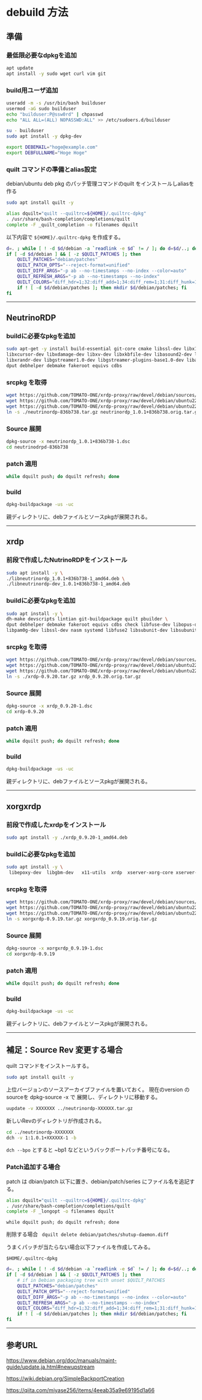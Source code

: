 # debuild 方法

## 準備

### 最低限必要なdpkgを追加
```bash
apt update
apt install -y sudo wget curl vim git
```

### build用ユーザ追加
```bash
useradd -m -s /usr/bin/bash builduser 
usermod -aG sudo builduser
echo "builduser:P@ssw0rd" | chpasswd
echo "ALL ALL=(ALL) NOPASSWD:ALL" >> /etc/sudoers.d/builduser

su - builduser
sudo apt install -y dpkg-dev

export DEBEMAIL="hoge@example.com"
export DEBFULLNAME="Hoge Hoge"

```
### quilt コマンドの準備とalias設定
debian/ubuntu deb pkg のパッチ管理コマンドのquilt をインストールしaliasを作る
```bash
sudo apt install quilt -y

alias dquilt="quilt --quiltrc=${HOME}/.quiltrc-dpkg"
. /usr/share/bash-completion/completions/quilt
complete -F _quilt_completion -o filenames dquilt
```

以下内容で `${HOME}/.quiltrc-dpkg` を作成する。
```bash
d=. ; while [ ! -d $d/debian -a `readlink -e $d` != / ]; do d=$d/..; done
if [ -d $d/debian ] && [ -z $QUILT_PATCHES ]; then
    QUILT_PATCHES="debian/patches"
    QUILT_PATCH_OPTS="--reject-format=unified"
    QUILT_DIFF_ARGS="-p ab --no-timestamps --no-index --color=auto"
    QUILT_REFRESH_ARGS="-p ab --no-timestamps --no-index"
    QUILT_COLORS="diff_hdr=1;32:diff_add=1;34:diff_rem=1;31:diff_hunk=1;33:diff_ctx=35:diff_cctx=33"
    if ! [ -d $d/debian/patches ]; then mkdir $d/debian/patches; fi
fi
```
---
## NeutrinoRDP
### buildに必要なpkgを追加
```bash
sudo apt-get -y install build-essential git-core cmake libssl-dev libx11-dev libxext-dev libxinerama-dev \
libxcursor-dev libxdamage-dev libxv-dev libxkbfile-dev libasound2-dev libcups2-dev libxml2 libxml2-dev \
libxrandr-dev libgstreamer1.0-dev libgstreamer-plugins-base1.0-dev libavutil-dev  libavcodec-dev dh-make devscripts lintian git-buildpackage quilt pbuilder \
dput debhelper debmake fakeroot equivs cdbs
```
### srcpkg を取得
```bash
wget https://github.com/TOMATO-ONE/xrdp-proxy/raw/devel/debian/sources/neutrinordp-836b738.tar.gz
wget https://github.com/TOMATO-ONE/xrdp-proxy/raw/devel/debian/ubuntu2204/srcpkg/neutrinordp_1.0.1%2B836b738-1.debian.tar.xz
wget https://github.com/TOMATO-ONE/xrdp-proxy/raw/devel/debian/ubuntu2204/srcpkg/neutrinordp_1.0.1%2B836b738-1.dsc
ln -s ./neutrinordp-836b738.tar.gz neutrinordp_1.0.1+836b738.orig.tar.gz
```
### Source 展開
```bash
dpkg-source -x neutrinordp_1.0.1+836b738-1.dsc
cd neutrinodrpd-836b738
```
### patch 適用
```bash
while dquilt push; do dquilt refresh; done
```
### build
```bash
dpkg-buildpackage -us -uc
```
  親ディレクトリに、debファイルとソースpkgが展開される。

---
## xrdp
### 前段で作成したNutrinoRDPをインストール
```bash
sudo apt install -y \
./libneutrinordp_1.0.1+836b738-1_amd64.deb \ 
./libneutrinordp-dev_1.0.1+836b738-1_amd64.deb
```
### buildに必要なpkgを追加
```bash
sudo apt install -y \
dh-make devscripts lintian git-buildpackage quilt pbuilder \
dput debhelper debmake fakeroot equivs cdbs check libfuse-dev libopus-dev \
libpam0g-dev libssl-dev nasm systemd libfuse2 libsubunit-dev libsubunit0
```

### srcpkg を取得
```bash
wget https://github.com/TOMATO-ONE/xrdp-proxy/raw/devel/debian/sources/xrdp-0.9.20.tar.gz
wget https://github.com/TOMATO-ONE/xrdp-proxy/raw/devel/debian/ubuntu2204/srcpkg/xrdp_0.9.20-1.debian.tar.xz
wget https://github.com/TOMATO-ONE/xrdp-proxy/raw/devel/debian/ubuntu2204/srcpkg/xrdp_0.9.20-1.dsc
ln -s ./xrdp-0.9.20.tar.gz xrdp_0.9.20.orig.tar.gz
```
### Source 展開
```bash
dpkg-source -x xrdp_0.9.20-1.dsc
cd xrdp-0.9.20
```
### patch 適用
```bash
while dquilt push; do dquilt refresh; done
```
### build
```bash
dpkg-buildpackage -us -uc
```
  親ディレクトリに、debファイルとソースpkgが展開される。

---
## xorgxrdp
### 前段で作成したxrdpをインストール
```bash
sudo apt install -y ./xrdp_0.9.20-1_amd64.deb
```
### buildに必要なpkgを追加
```bash
sudo apt install -y \
 libepoxy-dev  libgbm-dev   x11-utils  xrdp  xserver-xorg-core xserver-xorg-dev
 ```
### srcpkg を取得
```bash
wget https://github.com/TOMATO-ONE/xrdp-proxy/raw/devel/debian/sources/xorgxrdp-0.9.19.tar.gz
wget https://github.com/TOMATO-ONE/xrdp-proxy/raw/devel/debian/ubuntu2204/srcpkg/xrdp_0.9.20-1.debian.tar.xz
wget https://github.com/TOMATO-ONE/xrdp-proxy/raw/devel/debian/ubuntu2204/srcpkg/xrdp_0.9.20-1.dsc
ln -s xorgxrdp-0.9.19.tar.gz xorgxrdp_0.9.19.orig.tar.gz
```

### Source 展開
```bash
dpkg-source -x xorgxrdp_0.9.19-1.dsc
cd xorgxrdp-0.9.19
```
### patch 適用
```bash
while dquilt push; do dquilt refresh; done
```

### build
```bash
dpkg-buildpackage -us -uc
```

親ディレクトリに、debファイルとソースpkgが展開される。

---




## 補足：Source Rev 変更する場合

quilt コマンドをインストールする。
```bash
sudo apt install quilt -y
```

上位バージョンのソースアーカイブファイルを置いておく。
現在のversion の sourceを dpkg-source -x で 展開し、ディレクトリに移動する。
```bash
uupdate -v XXXXXXX ../neutrinordp-XXXXXX.tar.gz
```
新しいRevのディレクトリが作成される。
```bash
cd ../neutrinordp-XXXXXXX
dch -v 1:1.0.1+XXXXXX-1 -b
```
`dch --bpo` とすると ~bp1 などというバックポートパッチ番号になる。

### Patch追加する場合
patch は dbian/patch 以下に置き、debian/patch/series にファイル名を追記する。
```bash
alias dquilt="quilt --quiltrc=${HOME}/.quiltrc-dpkg"
. /usr/share/bash-completion/completions/quilt
complete -F _longopt -o filenames dquilt
```
`while dquilt push; do dquilt refresh; done`

 削除する場合 ` dquilt delete debian/patches/shutup-daemon.diff`

うまくパッチが当たらない場合以下ファイルを作成してみる。

`$HOME/.quiltrc-dpkg`
```bash
d=. ; while [ ! -d $d/debian -a `readlink -e $d` != / ]; do d=$d/..; done
if [ -d $d/debian ] && [ -z $QUILT_PATCHES ]; then
    # if in Debian packaging tree with unset $QUILT_PATCHES
    QUILT_PATCHES="debian/patches"
    QUILT_PATCH_OPTS="--reject-format=unified"
    QUILT_DIFF_ARGS="-p ab --no-timestamps --no-index --color=auto"
    QUILT_REFRESH_ARGS="-p ab --no-timestamps --no-index"
    QUILT_COLORS="diff_hdr=1;32:diff_add=1;34:diff_rem=1;31:diff_hunk=1;33:diff_ctx=35:diff_cctx=33"
    if ! [ -d $d/debian/patches ]; then mkdir $d/debian/patches; fi
fi
```
---
## 参考URL
https://www.debian.org/doc/manuals/maint-guide/update.ja.html#newupstream 

https://wiki.debian.org/SimpleBackportCreation

  https://qiita.com/miyase256/items/4eeab35a9e69195d1a66 